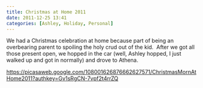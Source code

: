 ```yaml
---
title: Christmas at Home 2011
date: 2011-12-25 13:41
categories: [Ashley, Holiday, Personal]
---
```

We had a Christmas celebration at home because part of being an overbearing parent to spoiling the holy crud out of the kid.  After we got all those present open, we hopped in the car (well, Ashley hopped, I just walked up and got in normally) and drove to Athena.

<a href="https://picasaweb.google.com/108001626876662627571/ChristmasMornAtHome2011?authkey=Gv1sRgCN-7vpf2t4rrZQ">https://picasaweb.google.com/108001626876662627571/ChristmasMornAtHome2011?authkey=Gv1sRgCN-7vpf2t4rrZQ</a>
